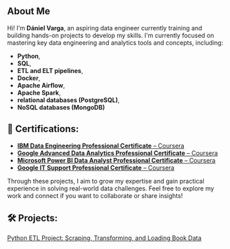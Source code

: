 ## About Me

Hi! I’m **Dániel Varga**, an aspiring data engineer currently training and building hands-on projects to develop my skills.
I'm currently focused on mastering key data engineering and analytics tools and concepts, including:
- **Python**, 
- **SQL**,
- **ETL and ELT pipelines**,
- **Docker**,
- **Apache Airflow**,
- **Apache Spark**,
- **relational databases (PostgreSQL)**,
- **NoSQL databases (MongoDB)**
  
## 📜 Certifications:
- [**IBM Data Engineering Professional Certificate** – Coursera](https://www.coursera.org/account/accomplishments/specialization/58OLWZXYZO3U)
- [**Google Advanced Data Analytics Professional Certificate** – Coursera](https://www.coursera.org/account/accomplishments/specialization/UBPWPYFMME48)
- [**Microsoft Power BI Data Analyst Professional Certificate** – Coursera](https://www.coursera.org/account/accomplishments/specialization/8CD3MUYKQMMZ)
- [**Google IT Support Professional Certificate** – Coursera](https://www.coursera.org/account/accomplishments/specialization/ABZS4M1TASBW)

Through these projects, I aim to grow my expertise and gain practical experience in solving real-world data challenges.
Feel free to explore my work and connect if you want to collaborate or share insights!

## 🛠️ Projects:
[Python ETL Project: Scraping, Transforming, and Loading Book Data](https://github.com/danielv089/bookstore-etl-pipeline-project)
